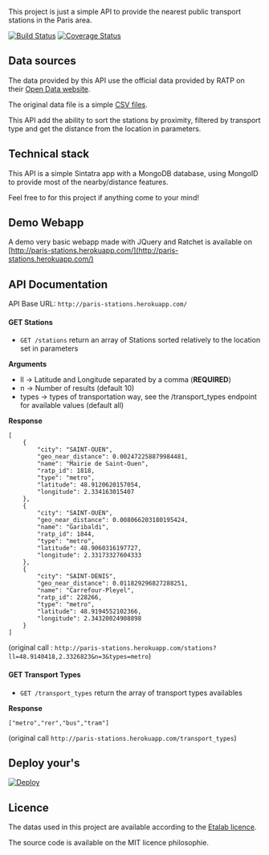 This project is just a simple API to provide the nearest public transport stations in the Paris area.

[![Build Status](https://travis-ci.org/tibo/paris-stations.svg?branch=master)](https://travis-ci.org/tibo/paris-stations)
[![Coverage Status](https://img.shields.io/coveralls/tibo/paris-stations.svg)](https://coveralls.io/r/tibo/paris-stations?branch=master)

## Data sources

The data provided by this API use the official data provided by RATP on their [Open Data website](http://data.ratp.fr/).

The original data file is a simple [CSV files](http://data.ratp.fr/fr/les-donnees/fiche-de-jeu-de-donnees/dataset/positions-geographiques-des-stations-du-reseau-ratp.html?tx_icsoddatastore_pi1%5Bpage%5D=2&tx_icsoddatastore_pi1%5BreturnID%5D=38).

This API add the ability to sort the stations by proximity, filtered by transport type and get the distance from the location in parameters.


## Technical stack

This API is a simple Sintatra app with a MongoDB database, using MongoID to provide most of the nearby/distance features.

Feel free to for this project if anything come to your mind!


## Demo Webapp

A demo very basic webapp made with JQuery and Ratchet is available on [http://paris-stations.herokuapp.com/](http://paris-stations.herokuapp.com/)


## API Documentation

API Base URL: `http://paris-stations.herokuapp.com/`

#### GET Stations

* `GET /stations` return an array of Stations sorted relatively to the location set in parameters

**Arguments**

- ll -> Latitude and Longitude separated by a comma (**REQUIRED**)
-  n -> Number of results (default 10)
-  types -> types of transportation way, see the /transport_types endpoint for available values (default all)

**Response**

```
[
	{
		"city": "SAINT-OUEN",
		"geo_near_distance": 0.002472258879984481,
		"name": "Mairie de Saint-Ouen",
		"ratp_id": 1818,
		"type": "metro",
		"latitude": 48.9120620157054,
		"longitude": 2.334163015407
	},
	{
		"city": "SAINT-OUEN",
		"geo_near_distance": 0.008066203180195424,
		"name": "Garibaldi",
		"ratp_id": 1844,
		"type": "metro",
		"latitude": 48.9060316197727,
		"longitude": 2.33173327604333
	},
	{
		"city": "SAINT-DENIS",
		"geo_near_distance": 0.011829296827288251,
		"name": "Carrefour-Pleyel",
		"ratp_id": 228266,
		"type": "metro",
		"latitude": 48.9194552102366,
		"longitude": 2.34320024908898
	}
]
```

(original call : `http://paris-stations.herokuapp.com/stations?ll=48.9140418,2.3326823&n=3&types=metro`)

#### GET Transport Types

* `GET /transport_types` return the array of transport types availables

**Response**

```
["metro","rer","bus","tram"]
```
(original call `http://paris-stations.herokuapp.com/transport_types`)

## Deploy your's

 [![Deploy](https://www.herokucdn.com/deploy/button.png)](https://heroku.com/deploy?template=https://github.com/tibo/paris-stations)

## Licence

The datas used in this project are available according to the [Etalab licence](http://wiki.data.gouv.fr/wiki/Licence_Ouverte_/_Open_Licence).

The source code is available on the MIT licence philosophie.